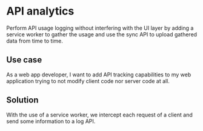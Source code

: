 # API analytics

Perform API usage logging without interfering with the UI layer by adding a service worker to gather the usage and use the sync API to upload gathered data from time to time.

## Use case
As a web app developer, I want to add API tracking capabilities to my web application trying to not modify client code nor server code at all.

## Solution
With the use of a service worker, we intercept each request of a client and send some information to a log API.
